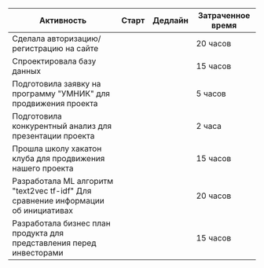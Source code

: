 | Активность     |Старт             | Дедлайн                  | Затраченное время      |            
|----------------|------------------|--------------------------|------------------------|
| Сделала авторизацию/регистрацию на сайте|                  |                          |20 часов | 
| Спроектировала базу данных|                  |                          |15 часов| 
| Подготовила заявку на программу "УМНИК" для продвижения проекта|                  |                          |5 часов|
| Подготовила конкурентный анализ для презентации проекта|                  |                          |2 часа|
| Прошла школу хакатон клуба для продвижения нашего проекта|                  |                          |15 часов|
| Разработала ML алгоритм "text2vec tf-idf" Для сравнение информации об инициативах|                  |                          |20 часов|
| Разработала бизнес план продукта для представления перед инвесторами|                  |                          |15 часов|
